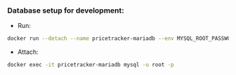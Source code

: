 ### Database setup for development:

- Run:

```bash
docker run --detach --name pricetracker-mariadb --env MYSQL_ROOT_PASSWORD=<password> -p 3306:3306 mariadb:latest
```

- Attach:

```bash
docker exec -it pricetracker-mariadb mysql -u root -p
```
